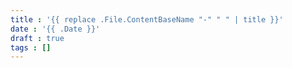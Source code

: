 ```yaml
---
title : '{{ replace .File.ContentBaseName "-" " " | title }}'
date : '{{ .Date }}'
draft : true
tags : []
---
```

